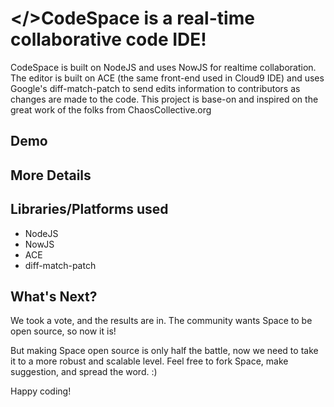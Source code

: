 # </>CodeSpace is a real-time collaborative code IDE!

CodeSpace is built on NodeJS and uses NowJS for realtime collaboration. The editor is built on ACE (the same front-end used in Cloud9 IDE) and uses Google's diff-match-patch to send edits information to contributors as changes are made to the code.
This project is base-on and inspired on the great work of the folks from ChaosCollective.org

## Demo



## More Details



## Libraries/Platforms used
 - NodeJS
 - NowJS
 - ACE
 - diff-match-patch
 
## What's Next?

We took a vote, and the results are in. The community wants Space to be open source, so now it is!

But making Space open source is only half the battle, now we need to take it to a more robust and scalable level. Feel free to fork Space, make suggestion, and spread the word. :)

Happy coding!


